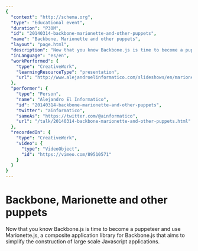 ```yaml
---
{
  "context": "http://schema.org",
  "type": "Educational event",
  "duration": "P30M",
  "id": "20140314-backbone-marionette-and-other-puppets",
  "name": "Backbone, Marionette and other puppets",
  "layout": "page.html",
  "description": "Now that you know Backbone.js is time to become a puppeteer and use Marionette.js, a composite application library for Backbone.js that aims to simplify the construction of large scale Javascript applications.",
  "inLanguage": "es/en",
  "workPerformed": {
    "type": "CreativeWork",
    "learningResourceType": "presentation",
    "url": "http://www.alejandroelinformatico.com/slideshows/en/marionette-js/#/"
  },
  "performer": {
    "type": "Person",
    "name": "Alejandro El Informatico",
    "id": "20140314-backbone-marionette-and-other-puppets",
    "twitter": "ainformatico",
    "sameAs": "https://twitter.com/@ainformatico",
    "url": "/talk/20140314-backbone-marionette-and-other-puppets.html"
  },
  "recordedIn": {
    "type": "CreativeWork",
    "video": {
      "type": "VideoObject",
      "id": "https://vimeo.com/89510571"
    }
  }
}
---
```

# Backbone, Marionette and other puppets

Now that you know Backbone.js is time to become a puppeteer and use Marionette.js, a composite application library for Backbone.js that aims to simplify the construction of large scale Javascript applications.